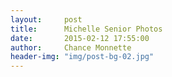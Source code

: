 ```yaml
---
layout:     post
title:      Michelle Senior Photos
date:       2015-02-12 17:55:00
author:     Chance Monnette
header-img: "img/post-bg-02.jpg"
---
```


<p>

 <img src="{{ site.baseurl }}/michelle/1.jpg" alt="">
<img src="{{ site.baseurl }}/michelle/2.jpg" alt="">
<img src="{{ site.baseurl }}/michelle/3.jpg" alt="">
<img src="{{ site.baseurl }}/michelle/4.jpg" alt="">
<img src="{{ site.baseurl }}/michelle/5.jpg" alt="">
<img src="{{ site.baseurl }}/michelle/6.jpg" alt="">
<img src="{{ site.baseurl }}/michelle/7.jpg" alt="">
<img src="{{ site.baseurl }}/michelle/8.jpg" alt="">
<img src="{{ site.baseurl }}/michelle/9.jpg" alt="">
<img src="{{ site.baseurl }}/michelle/10.jpg" alt="">
<img src="{{ site.baseurl }}/michelle/11.jpg" alt="">
<img src="{{ site.baseurl }}/michelle/12.jpg" alt="">
<img src="{{ site.baseurl }}/michelle/13.jpg" alt="">
<img src="{{ site.baseurl }}/michelle/14.jpg" alt="">
<img src="{{ site.baseurl }}/michelle/15.jpg" alt="">


<span class="caption text-muted"></span>

</p>